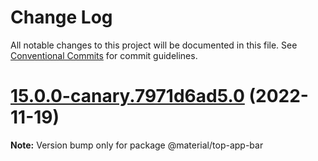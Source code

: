 # Change Log

All notable changes to this project will be documented in this file.
See [Conventional Commits](https://conventionalcommits.org) for commit guidelines.

# [15.0.0-canary.7971d6ad5.0](https://github.com/material-components/material-components-web/compare/v14.0.0...v15.0.0-canary.7971d6ad5.0) (2022-11-19)

**Note:** Version bump only for package @material/top-app-bar
